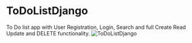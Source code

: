 # ToDoListDjango
To Do list app with User Registration, Login, Search and full Create Read Update and DELETE functionality.
![ToDoListDjango](https://user-images.githubusercontent.com/113922010/224544518-8e47c099-f4ce-4884-9356-538c76826b0c.PNG)
